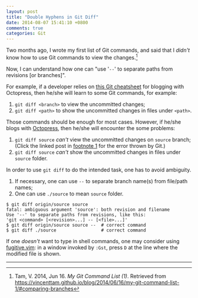 ```yaml
---
layout: post
title: "Double Hyphens in Git Diff"
date: 2014-08-07 15:41:10 +0800
comments: true
categories: Git
---
```


Two months ago, I wrote my first list of Git commands, and said that I
*didn't* know how to use Git commands to view the changes.[^1]

Now, I can understand how one can "use '`--`' to separate paths from
revisions [or branches]".

<!-- more -->

For example, if a developer relies on [this Git cheatsheet][GitSheet]
for blogging with Octopress, then he/she will learn to some Git
commands, for example:

1. `git diff <branch>` to view the uncommitted changes;
2. `git diff <path>` to show the uncommitted changes in files under
`<path>`.

Those commands should be enough for most cases.  However, if he/she
blogs with [Octopress], then he/she will encounter the some problems:

1. `git diff source` *can't* view the uncommitted changes on `source`
branch;  (Click the linked post in [footnote 1](#fn:1) for the error
thrown by Git.)
2. `git diff source` *can't* show the uncommitted changes in files
under `source` folder.

In order to use `git diff` to do the intended task, one has to avoid
ambiguity.

1. If necessary, one can use `--` to separate branch name(s) from
file/path names;
2. One can use `./source` to mean `source` folder.

<pre class="cli"><code class="UBMono"><span class="err">$ git diff origin/source source
fatal: ambiguous argument 'source': both revision and filename
Use '--' to separate paths from revisions, like this:
'git &lt;command&gt; [&lt;revision&gt;...] -- [&lt;file&gt;...]'</span>
$ git diff origin/source source <span class="UBHLCode">--</span>  # correct command
$ git diff <span class="UBHLCode">./</span>source                 # correct command
</code></pre>

If one *doesn't* want to type in shell commands, one may consider
using [fugitive.vim]: in a window invoked by `:Gst`, press `D` at the
line where the modified file is shown.

---
[^1]: Tam, V. 2014, Jun 16. *My Git Command List (1)*. Retrieved from <https://vincenttam.github.io/blog/2014/06/16/my-git-command-list-1/#comparing-branches>

[GitSheet]: http://supercollider.sourceforge.net/wiki/index.php/Developer_cheatsheet_for_git#Simple_work_on_your_main_.28master.29_branch "Developer Cheatsheet for Git"
[Octopress]: http://www.octopress.org
[fugitive.vim]: https://github.com/tpope/vim-fugitive
